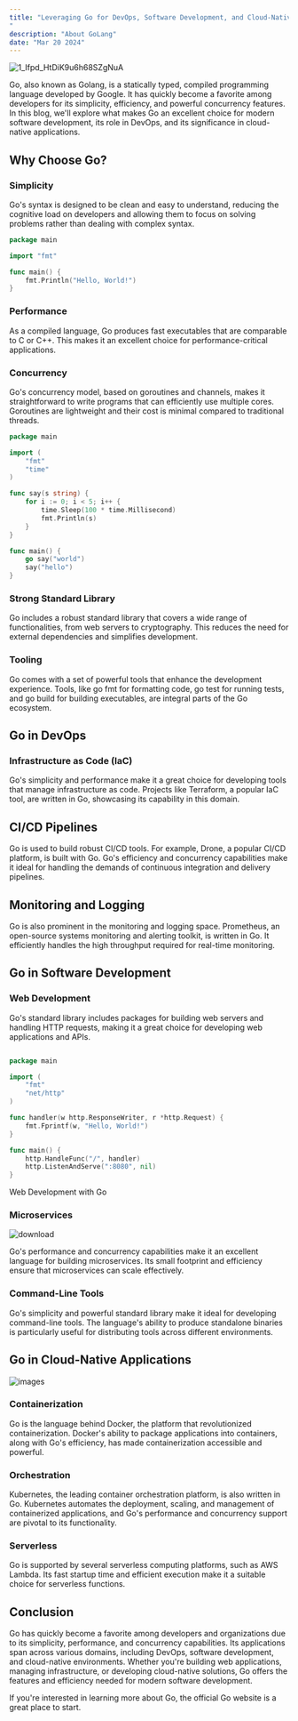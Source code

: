 ```yaml
---
title: "Leveraging Go for DevOps, Software Development, and Cloud-Native Applications
"
description: "About GoLang"
date: "Mar 20 2024"
---
```




![1_Ifpd_HtDiK9u6h68SZgNuA](https://github.com/aayanmtn/aayanmateen.tech/assets/56849865/a0786adb-dd73-433e-b6ef-ee05d377059d)


Go, also known as Golang, is a statically typed, compiled programming language developed by Google. It has quickly become a favorite among developers for its simplicity, efficiency, and powerful concurrency features. In this blog, we'll explore what makes Go an excellent choice for modern software development, its role in DevOps, and its significance in cloud-native applications.

## Why Choose Go?

### Simplicity

Go's syntax is designed to be clean and easy to understand, reducing the cognitive load on developers and allowing them to focus on solving problems rather than dealing with complex syntax.

```go
package main

import "fmt"

func main() {
    fmt.Println("Hello, World!")
}
```
### Performance
As a compiled language, Go produces fast executables that are comparable to C or C++. This makes it an excellent choice for performance-critical applications.

### Concurrency
Go's concurrency model, based on goroutines and channels, makes it straightforward to write programs that can efficiently use multiple cores. Goroutines are lightweight and their cost is minimal compared to traditional threads.

```go
package main

import (
    "fmt"
    "time"
)

func say(s string) {
    for i := 0; i < 5; i++ {
        time.Sleep(100 * time.Millisecond)
        fmt.Println(s)
    }
}

func main() {
    go say("world")
    say("hello")
}

```
### Strong Standard Library
Go includes a robust standard library that covers a wide range of functionalities, from web servers to cryptography. This reduces the need for external dependencies and simplifies development.

### Tooling
Go comes with a set of powerful tools that enhance the development experience. Tools, like go fmt for formatting code, go test for running tests, and go build for building executables, are integral parts of the Go ecosystem.

## Go in DevOps
### Infrastructure as Code (IaC)
Go's simplicity and performance make it a great choice for developing tools that manage infrastructure as code. Projects like Terraform, a popular IaC tool, are written in Go, showcasing its capability in this domain.


## CI/CD Pipelines
Go is used to build robust CI/CD tools. For example, Drone, a popular CI/CD platform, is built with Go. Go's efficiency and concurrency capabilities make it ideal for handling the demands of continuous integration and delivery pipelines.

## Monitoring and Logging
Go is also prominent in the monitoring and logging space. Prometheus, an open-source systems monitoring and alerting toolkit, is written in Go. It efficiently handles the high throughput required for real-time monitoring.


## Go in Software Development
### Web Development
Go's standard library includes packages for building web servers and handling HTTP requests, making it a great choice for developing web applications and APIs.
```go

package main

import (
    "fmt"
    "net/http"
)

func handler(w http.ResponseWriter, r *http.Request) {
    fmt.Fprintf(w, "Hello, World!")
}

func main() {
    http.HandleFunc("/", handler)
    http.ListenAndServe(":8080", nil)
}
```
Web Development with Go

### Microservices
![download](https://github.com/aayanmtn/aayanmateen.tech/assets/56849865/91e356b7-b46a-4016-9fa3-ff2601d21b4a)

Go's performance and concurrency capabilities make it an excellent language for building microservices. Its small footprint and efficiency ensure that microservices can scale effectively.

### Command-Line Tools
Go's simplicity and powerful standard library make it ideal for developing command-line tools. The language's ability to produce standalone binaries is particularly useful for distributing tools across different environments.

## Go in Cloud-Native Applications
![images](https://github.com/aayanmtn/aayanmateen.tech/assets/56849865/996c20ac-3d80-475d-90ec-75a86413e3db)

### Containerization
Go is the language behind Docker, the platform that revolutionized containerization. Docker's ability to package applications into containers, along with Go's efficiency, has made containerization accessible and powerful.


### Orchestration
Kubernetes, the leading container orchestration platform, is also written in Go. Kubernetes automates the deployment, scaling, and management of containerized applications, and Go's performance and concurrency support are pivotal to its functionality.


### Serverless
Go is supported by several serverless computing platforms, such as AWS Lambda. Its fast startup time and efficient execution make it a suitable choice for serverless functions.

## Conclusion
Go has quickly become a favorite among developers and organizations due to its simplicity, performance, and concurrency capabilities. Its applications span across various domains, including DevOps, software development, and cloud-native environments. Whether you're building web applications, managing infrastructure, or developing cloud-native solutions, Go offers the features and efficiency needed for modern software development.

If you're interested in learning more about Go, the official Go website is a great place to start.
